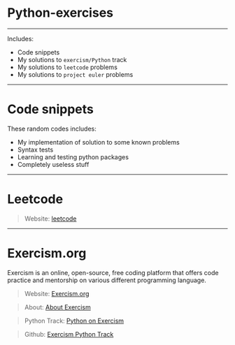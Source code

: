 # Python-exercises

---

Includes:
  - Code snippets
  - My solutions to `exercism/Python` track
  - My solutions to `leetcode` problems 
  - My solutions to `project euler` problems
---

# Code snippets

These random codes includes:
  - My implementation of solution to some known problems
  - Syntax tests
  - Learning and testing python packages
  - Completely useless stuff 

---

# Leetcode

> Website: [leetcode](https://leetcode.com/)

---

# Exercism.org

Exercism is an online, open-source, free coding platform that offers code practice and mentorship on various different programming language. 


> Website: [Exercism.org](https://exercism.org/)

> About: [About Exercism](https://exercism.org/about)

> Python Track: [Python on Exercism](https://exercism.org/tracks/python)

> Github: [Exercism Python Track](https://github.com/exercism/python)
